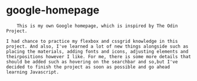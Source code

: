 # google-homepage
	



		
		This is my own Google homepage, which is inspired by The Odin Project.

	I had chance to practice my flexbox and cssgrid knowledge in this project. And also, I've learned a lot of new things alongside such as placing the materials, adding fonts and icons, adjusting elements and theirpositions however I like. For me, there is some more details that should be added such as hovering on the searchbar and so,but I've decided to finish the project as soon as possible and go ahead learning Javascript.

	

